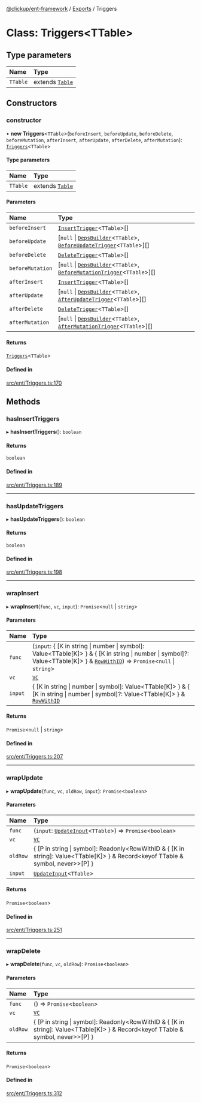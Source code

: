 [@clickup/ent-framework](../README.md) / [Exports](../modules.md) / Triggers

# Class: Triggers\<TTable\>

## Type parameters

| Name | Type |
| :------ | :------ |
| `TTable` | extends [`Table`](../modules.md#table) |

## Constructors

### constructor

• **new Triggers**\<`TTable`\>(`beforeInsert`, `beforeUpdate`, `beforeDelete`, `beforeMutation`, `afterInsert`, `afterUpdate`, `afterDelete`, `afterMutation`): [`Triggers`](Triggers.md)\<`TTable`\>

#### Type parameters

| Name | Type |
| :------ | :------ |
| `TTable` | extends [`Table`](../modules.md#table) |

#### Parameters

| Name | Type |
| :------ | :------ |
| `beforeInsert` | [`InsertTrigger`](../modules.md#inserttrigger)\<`TTable`\>[] |
| `beforeUpdate` | [``null`` \| [`DepsBuilder`](../modules.md#depsbuilder)\<`TTable`\>, [`BeforeUpdateTrigger`](../modules.md#beforeupdatetrigger)\<`TTable`\>][] |
| `beforeDelete` | [`DeleteTrigger`](../modules.md#deletetrigger)\<`TTable`\>[] |
| `beforeMutation` | [``null`` \| [`DepsBuilder`](../modules.md#depsbuilder)\<`TTable`\>, [`BeforeMutationTrigger`](../modules.md#beforemutationtrigger)\<`TTable`\>][] |
| `afterInsert` | [`InsertTrigger`](../modules.md#inserttrigger)\<`TTable`\>[] |
| `afterUpdate` | [``null`` \| [`DepsBuilder`](../modules.md#depsbuilder)\<`TTable`\>, [`AfterUpdateTrigger`](../modules.md#afterupdatetrigger)\<`TTable`\>][] |
| `afterDelete` | [`DeleteTrigger`](../modules.md#deletetrigger)\<`TTable`\>[] |
| `afterMutation` | [``null`` \| [`DepsBuilder`](../modules.md#depsbuilder)\<`TTable`\>, [`AfterMutationTrigger`](../modules.md#aftermutationtrigger)\<`TTable`\>][] |

#### Returns

[`Triggers`](Triggers.md)\<`TTable`\>

#### Defined in

[src/ent/Triggers.ts:170](https://github.com/clickup/ent-framework/blob/master/src/ent/Triggers.ts#L170)

## Methods

### hasInsertTriggers

▸ **hasInsertTriggers**(): `boolean`

#### Returns

`boolean`

#### Defined in

[src/ent/Triggers.ts:189](https://github.com/clickup/ent-framework/blob/master/src/ent/Triggers.ts#L189)

___

### hasUpdateTriggers

▸ **hasUpdateTriggers**(): `boolean`

#### Returns

`boolean`

#### Defined in

[src/ent/Triggers.ts:198](https://github.com/clickup/ent-framework/blob/master/src/ent/Triggers.ts#L198)

___

### wrapInsert

▸ **wrapInsert**(`func`, `vc`, `input`): `Promise`\<``null`` \| `string`\>

#### Parameters

| Name | Type |
| :------ | :------ |
| `func` | (`input`: \{ [K in string \| number \| symbol]: Value\<TTable[K]\> } & \{ [K in string \| number \| symbol]?: Value\<TTable[K]\> } & [`RowWithID`](../modules.md#rowwithid)) => `Promise`\<``null`` \| `string`\> |
| `vc` | [`VC`](VC.md) |
| `input` | \{ [K in string \| number \| symbol]: Value\<TTable[K]\> } & \{ [K in string \| number \| symbol]?: Value\<TTable[K]\> } & [`RowWithID`](../modules.md#rowwithid) |

#### Returns

`Promise`\<``null`` \| `string`\>

#### Defined in

[src/ent/Triggers.ts:207](https://github.com/clickup/ent-framework/blob/master/src/ent/Triggers.ts#L207)

___

### wrapUpdate

▸ **wrapUpdate**(`func`, `vc`, `oldRow`, `input`): `Promise`\<`boolean`\>

#### Parameters

| Name | Type |
| :------ | :------ |
| `func` | (`input`: [`UpdateInput`](../modules.md#updateinput)\<`TTable`\>) => `Promise`\<`boolean`\> |
| `vc` | [`VC`](VC.md) |
| `oldRow` | \{ [P in string \| symbol]: Readonly\<RowWithID & \{ [K in string]: Value\<TTable[K]\> } & Record\<keyof TTable & symbol, never\>\>[P] } |
| `input` | [`UpdateInput`](../modules.md#updateinput)\<`TTable`\> |

#### Returns

`Promise`\<`boolean`\>

#### Defined in

[src/ent/Triggers.ts:251](https://github.com/clickup/ent-framework/blob/master/src/ent/Triggers.ts#L251)

___

### wrapDelete

▸ **wrapDelete**(`func`, `vc`, `oldRow`): `Promise`\<`boolean`\>

#### Parameters

| Name | Type |
| :------ | :------ |
| `func` | () => `Promise`\<`boolean`\> |
| `vc` | [`VC`](VC.md) |
| `oldRow` | \{ [P in string \| symbol]: Readonly\<RowWithID & \{ [K in string]: Value\<TTable[K]\> } & Record\<keyof TTable & symbol, never\>\>[P] } |

#### Returns

`Promise`\<`boolean`\>

#### Defined in

[src/ent/Triggers.ts:312](https://github.com/clickup/ent-framework/blob/master/src/ent/Triggers.ts#L312)
